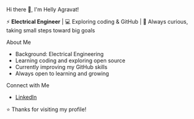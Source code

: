Hi there 👋, I'm Helly Agravat!

⚡ **Electrical Engineer** | 💻 Exploring coding & GitHub | 🌱 Always curious, taking small steps toward big goals  


About Me
- Background: Electrical Engineering  
- Learning coding and exploring open source  
- Currently improving my GitHub skills  
- Always open to learning and growing  


Connect with Me
- [LinkedIn](https://www.linkedin.com/in/helly-agravat-17b48b284)


⭐ Thanks for visiting my profile!
